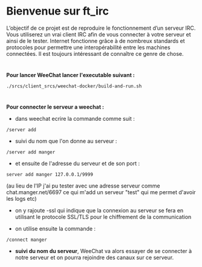 # Bienvenue sur ft_irc 
L’objectif de ce projet est de reproduire le fonctionnement d’un serveur IRC.
Vous utiliserez un vrai client IRC afin de vous connecter à votre serveur et ainsi de le
tester.
Internet fonctionne grâce à de nombreux standards et protocoles pour permettre une
interopérabilité entre les machines connectées. Il est toujours intéressant de connaître ce
genre de chose.

<h1>
</h1>

**Pour lancer WeeChat lancer l'executable suivant :**

```
./srcs/client_srcs/weechat-docker/build-and-run.sh
```


<h1>
</h1>

**Pour connecter le serveur a weechat :**

* dans weechat ecrire la commande comme suit :

```
/server add
```
* suivi du nom que l'on donne au serveur :

```
/server add manger
```

* et ensuite de l'adresse du serveur et de son port :

```
server add manger 127.0.0.1/9999
```
(au lieu de l'IP j'ai pu tester avec une adresse serveur comme chat.manger.net/6697 ce qui m'add un serveur "test" qui me permet d'avoir les logs etc)
* on y rajoute -ssl qui indique que la connexion au serveur se fera en utilisant le protocole SSL/TLS pour le chiffrement de la communication

* on utilise ensuite la commande :

```
/connect manger
```
* **suivi du nom du serveur**, 
WeeChat va alors essayer de se connecter à notre serveur et on pourra rejoindre des canaux sur ce serveur.
